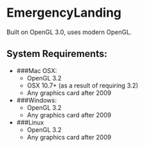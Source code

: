 EmergencyLanding
================

Built on OpenGL 3.0, uses modern OpenGL.

System Requirements:
----
* ###Mac OSX:
    * OpenGL 3.2
    * OSX 10.7+ (as a result of requiring 3.2)
    * Any graphics card after 2009
* ###Windows:
    * OpenGL 3.2
    * Any graphics card after 2009
* ###Linux
    * OpenGL 3.2
    * Any graphics card after 2009